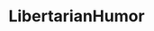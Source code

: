 ---
title: LibertarianHumor
crosslinks:
- AnCapitalists
- funny
- REEEEEEEEEE
- dankmemes
- HighQualityGifs
---